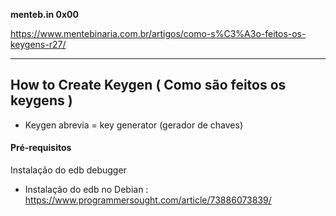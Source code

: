**menteb.in 0x00**

https://www.mentebinaria.com.br/artigos/como-s%C3%A3o-feitos-os-keygens-r27/

----



## How to Create Keygen ( Como são feitos os keygens )


- Keygen abrevia = key generator (gerador de chaves)

#### Pré-requisitos

Instalação do edb debugger

- Instalação do edb no Debian :
https://www.programmersought.com/article/73886073839/


